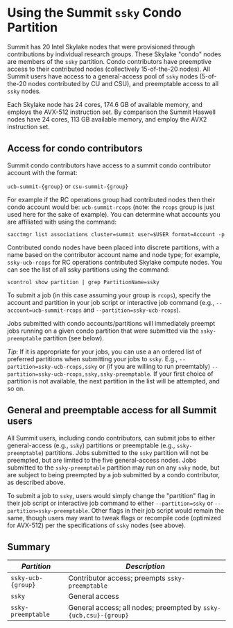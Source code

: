 # Using the Summit `ssky` Condo Partition

Summit has 20 Intel Skylake nodes that were provisioned through contributions by individual research groups. These Skylake "condo" nodes are members of the `ssky` partition.  Condo contributors have preemptive access to their contributed nodes (collectively 15-of-the-20 nodes). All Summit users have access to a general-access pool of `ssky` nodes (5-of-the-20 nodes contributed by CU and CSU), and preemptable access to all `ssky` nodes. 

Each Skylake node has 24 cores, 174.6 GB of available memory, and employs the AVX-512 instruction set. By comparison the Summit Haswell nodes have 24 cores, 113 GB available memory, and employ the AVX2 instruction set.

## Access for condo contributors

Summit condo contributors have access to a summit condo contributor account with the format:  

`ucb-summit-{group}`  or  `csu-summit-{group}` 

For example if the RC operations group had contributed nodes then their condo account would be: `ucb-summit-rcops` (note: the `rcops` group is just used here for the sake of example). You can determine what accounts you are affiliated with using the command: 

```
sacctmgr list associations cluster=summit user=$USER format=Account -p
```

Contributed condo nodes have been placed into discrete partitions, with a name based on the contributor account name and node type; for example, `ssky-ucb-rcops` for RC operations contributed Skylake compute nodes. You can see the list of all ssky partitions using the command:

```
scontrol show partition | grep PartitionName=ssky
```

To submit a job (in this case assuming your group is `rcops`), specify the account and partition in your job script or interactive job command (e.g., `--account=ucb-summit-rcops` and `--partition=ssky-ucb-rcops`).

Jobs submitted with condo accounts/partitions will immediately preempt jobs running on a given condo partition that were submitted via the `ssky-preemptable` partition (see below). 

_Tip:_ If it is appropriate for your jobs, you can use a an ordered list of preferred partitions when submitting your jobs to `ssky`. E.g., `--partition=ssky-ucb-rcops,ssky` or (if you are willing to run preemtably) `--partition=ssky-ucb-rcops,ssky,ssky-preemptable`. If your first choice of partition is not available, the next partition in the list will be attempted, and so on.

## General and preemptable access for all Summit users

All Summit users, including condo contributors, can submit jobs to either general-access (e.g., `ssky`) partitions or preemptable (e.g., `ssky-preemptable`) partitions. Jobs submitted to the `ssky` partition will not be preempted, but are limited to the five general-access nodes. Jobs submitted to the `ssky-preemptable` partition may run on any `ssky` node, but are subject to being preempted by a job submitted by a condo contributor, as described above.

To submit a job to `ssky`, users would simply change the "partition" flag in their job script or interactive job command to either `--partition=ssky` or `--partition=ssky-preemptable`.  Other flags in their job script would remain the same, though users may want to tweak flags or recompile code (optimized for AVX-512) per the specifications of `ssky` nodes (see above).

## Summary

| *Partition* | *Description* |
|-----------------|-------------------------------------------------------|
| `ssky-ucb-{group}` | Contributor access; preempts `ssky-preemptable` |
| `ssky` | General access |
| `ssky-preemptable` | General access; all nodes; preempted by `ssky-{ucb,csu}-{group}`|




